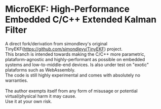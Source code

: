 # MicroEKF: High-Performance Embedded C/C++ Extended Kalman Filter
A direct fork/derivation from simondlevy's original TinyEKF(https://github.com/simondlevy/TinyEKF) project.<br>
This branch is intended towards making the C/C++ more parametric, plataform-agnostic and highly-performant as possible on embedded systems and low-to-middle-end devices. Is also under test on "exotic" plataforms such as WebAssembly.<br>
The code is still highly experimental and comes with absolutely no warranties.<br>
<br>
The author exempts itself from any form of misusage or potential virtual/physical harm it may cause.<br>
Use it at your own risk.
